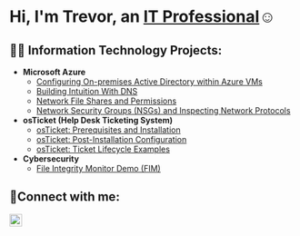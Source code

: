 <h1>Hi, I'm Trevor, an <a href="https://www.linkedin.com/in/trevorbrandt--/">IT Professional</a>☺</h1>

<h2>👨‍💻 Information Technology Projects:</h2>

- <b>Microsoft Azure</b>
  - [Configuring On-premises Active Directory within Azure VMs](https://github.com/trevorbrandtit/configure-ad)
  - [Building Intuition With DNS](https://github.com/TrevorBrandtIT/dns-intuition)
  - [Network File Shares and Permissions](https://github.com/TrevorBrandtIT/file-shares-and-permissions)
  - [Network Security Groups (NSGs) and Inspecting Network Protocols](https://github.com/trevorbrandtit/azure-network-protocols)
- <b>osTicket (Help Desk Ticketing System)</b>
  - [osTicket: Prerequisites and Installation](https://github.com/trevorbrandtit/osticket-prereqs)
  - [osTicket: Post-Installation Configuration](https://github.com/trevorbrandtit/post-install-config)
  - [osTicket: Ticket Lifecycle Examples](https://github.com/trevorbrandtit/ticket-lifecycle)
- <b>Cybersecurity</b>
  - [File Integrity Monitor Demo (FIM)](https://github.com/TrevorBrandtIT/fim-demo)



<h2>🤳Connect with me:</h2>

[<img align="left" alt="Josh | LinkedIn" width="22px" src="https://cdn.jsdelivr.net/npm/simple-icons@v3/icons/linkedin.svg" />][linkedin]


[linkedin]: https://www.linkedin.com/in/trevorbrandt--/
